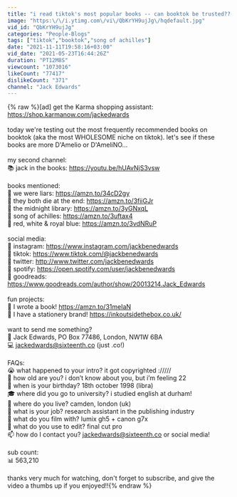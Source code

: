 ```yaml
---
title: "i read tiktok's most popular books -- can booktok be trusted?? 📈📈📈 *no spoilers*"
image: "https:\/\/i.ytimg.com\/vi\/QbKrYH9ujJg\/hqdefault.jpg"
vid_id: "QbKrYH9ujJg"
categories: "People-Blogs"
tags: ["tiktok","booktok","song of achilles"]
date: "2021-11-11T19:58:16+03:00"
vid_date: "2021-05-23T16:44:26Z"
duration: "PT12M8S"
viewcount: "1073016"
likeCount: "77417"
dislikeCount: "371"
channel: "Jack Edwards"
---
```

{% raw %}[ad] get the Karma shopping assistant: <a rel="nofollow" target="blank" href="https://shop.karmanow.com/jackedwards">https://shop.karmanow.com/jackedwards</a><br /><br />today we're testing out the most frequently recommended books on booktok (aka the most WHOLESOME niche on tiktok). let's see if these books are more D'Amelio or D'AmeliNO...<br /><br />my second channel:<br />📚  jack in the books: <a rel="nofollow" target="blank" href="https://youtu.be/hUAvNjS3vsw">https://youtu.be/hUAvNjS3vsw</a><br /><br />books mentioned: <br />📕  we were liars: <a rel="nofollow" target="blank" href="https://amzn.to/34cD2gy">https://amzn.to/34cD2gy</a><br />📙  they both die at the end: <a rel="nofollow" target="blank" href="https://amzn.to/3fiiGJr">https://amzn.to/3fiiGJr</a><br />📒  the midnight library: <a rel="nofollow" target="blank" href="https://amzn.to/3yGNxqL">https://amzn.to/3yGNxqL</a><br />📗  song of achilles: <a rel="nofollow" target="blank" href="https://amzn.to/3uftax4">https://amzn.to/3uftax4</a><br />📘  red, white &amp; royal blue: <a rel="nofollow" target="blank" href="https://amzn.to/3vdNRuP">https://amzn.to/3vdNRuP</a><br /><br />social media:<br />📕  instagram: <a rel="nofollow" target="blank" href="https://www.instagram.com/jackbenedwards">https://www.instagram.com/jackbenedwards</a> <br />📙  tiktok: <a rel="nofollow" target="blank" href="https://www.tiktok.com/@jackbenedwards">https://www.tiktok.com/@jackbenedwards</a><br />📒  twitter: <a rel="nofollow" target="blank" href="http://www.twitter.com/jackbenedwards">http://www.twitter.com/jackbenedwards</a> <br />📗  spotify: <a rel="nofollow" target="blank" href="https://open.spotify.com/user/jackbenedwards">https://open.spotify.com/user/jackbenedwards</a> <br />📘  goodreads: <a rel="nofollow" target="blank" href="https://www.goodreads.com/author/show/20013214.Jack_Edwards">https://www.goodreads.com/author/show/20013214.Jack_Edwards</a><br /><br />fun projects:<br />📖  I wrote a book! <a rel="nofollow" target="blank" href="https://amzn.to/31meIaN">https://amzn.to/31meIaN</a><br />📝  I have a stationery brand! <a rel="nofollow" target="blank" href="https://inkoutsidethebox.co.uk/">https://inkoutsidethebox.co.uk/</a><br /><br />want to send me something?<br />📍 Jack Edwards, PO Box 77486, London, NW1W 6BA<br />💻  jackedwards@sixteenth.co (just .co!)<br /><br />FAQs:<br />😭 what happened to your intro? it got copyrighted ://///<br />🤠 how old are you? i don’t know about you, but i’m feeling 22<br />📆  when is your birthday? 18th october 1998 (libra)<br />🎓  where did you go to university? i studied english at durham!<br />🔎  where do you live? camden, london (uk)<br />💼  what is your job? research assistant in the publishing industry<br />🎥  what do you film with? lumix gh5 + canon g7x<br />👾  what do you use to edit? final cut pro<br />📫  how do I contact you? jackedwards@sixteenth.co or social media!<br /><br />sub count:<br />📊  563,210<br /><br />thanks very much for watching, don't forget to subscribe, and give the video a thumbs up if you enjoyed!!{% endraw %}
